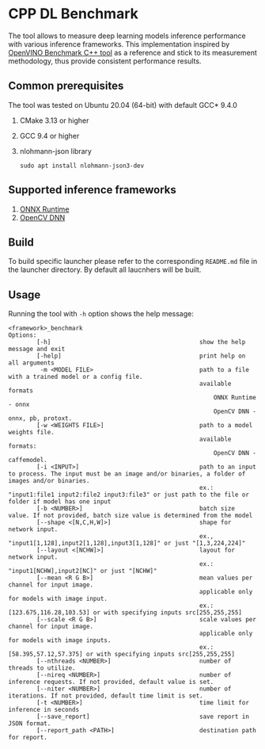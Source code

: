 # CPP DL Benchmark

The tool allows to measure deep learning models inference performance with various inference frameworks. This implementation inspired by [OpenVINO Benchmark C++ tool][benchmark-app] as a reference and stick to its measurement methodology, thus provide consistent performance results.

## Common prerequisites

The tool was tested on Ubuntu 20.04 (64-bit) with default GCC* 9.4.0
1. CMake 3.13 or higher
1. GCC 9.4 or higher
1. nlohmann-json library

    ```
    sudo apt install nlohmann-json3-dev
    ```

## Supported inference frameworks

1. [ONNX Runtime](onnxruntime_launcher/README.md)
1. [OpenCV DNN](opencv_launcher/README.md)

## Build

To build specific launcher please refer to the corresponding `README.md` file in the launcher directory. By default all laucnhers will be built.

## Usage

Running the tool  with `-h` option shows the help message:

```
<framework>_benchmark
Options:
        [-h]                                          show the help message and exit
        [-help]                                       print help on all arguments
         -m <MODEL FILE>                              path to a file with a trained model or a config file.
                                                      available formats
                                                          ONNX Runtime - onnx
                                                          OpenCV DNN - onnx, pb, protoxt.
        [-w <WEIGHTS FILE>]                           path to a model weights file.
                                                      available formats:
                                                          OpenCV DNN - caffemodel.
        [-i <INPUT>]                                  path to an input to process. The input must be an image and/or binaries, a folder of images and/or binaries.
                                                      ex.: "input1:file1 input2:file2 input3:file3" or just path to the file or folder if model has one input
        [-b <NUMBER>]                                 batch size value. If not provided, batch size value is determined from the model
        [--shape <[N,C,H,W]>]                         shape for network input.
                                                      ex., "input1[1,128],input2[1,128],input3[1,128]" or just "[1,3,224,224]"
        [--layout <[NCHW]>]                           layout for network input.
                                                      ex.: "input1[NCHW],input2[NC]" or just "[NCHW]"
        [--mean <R G B>]                              mean values per channel for input image.
                                                      applicable only for models with image input.
                                                      ex.: [123.675,116.28,103.53] or with specifying inputs src[255,255,255]
        [--scale <R G B>]                             scale values per channel for input image.
                                                      applicable only for models with image inputs.
                                                      ex.: [58.395,57.12,57.375] or with specifying inputs src[255,255,255]
        [--nthreads <NUMBER>]                         number of threads to utilize.
        [--nireq <NUMBER>]                            number of inference requests. If not provided, default value is set.
        [--niter <NUMBER>]                            number of iterations. If not provided, default time limit is set.
        [-t <NUMBER>]                                 time limit for inference in seconds
        [--save_report]                               save report in JSON format.
        [--report_path <PATH>]                        destination path for report.
```

<!-- LINKS -->
[benchmark-app]: https://github.com/openvinotoolkit/openvino/tree/master/samples/cpp/benchmark_app
